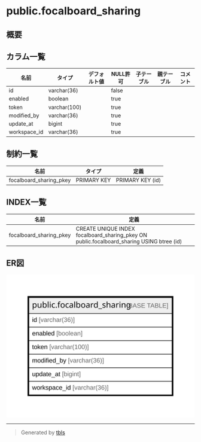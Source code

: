 # public.focalboard_sharing

## 概要

## カラム一覧

| 名前           | タイプ          | デフォルト値       | NULL許可   | 子テーブル      | 親テーブル      | コメント     |
| ------------ | ------------ | ------------ | -------- | ---------- | ---------- | -------- |
| id           | varchar(36)  |              | false    |            |            |          |
| enabled      | boolean      |              | true     |            |            |          |
| token        | varchar(100) |              | true     |            |            |          |
| modified_by  | varchar(36)  |              | true     |            |            |          |
| update_at    | bigint       |              | true     |            |            |          |
| workspace_id | varchar(36)  |              | true     |            |            |          |

## 制約一覧

| 名前                      | タイプ         | 定義               |
| ----------------------- | ----------- | ---------------- |
| focalboard_sharing_pkey | PRIMARY KEY | PRIMARY KEY (id) |

## INDEX一覧

| 名前                      | 定義                                                                                        |
| ----------------------- | ----------------------------------------------------------------------------------------- |
| focalboard_sharing_pkey | CREATE UNIQUE INDEX focalboard_sharing_pkey ON public.focalboard_sharing USING btree (id) |

## ER図

![er](public.focalboard_sharing.svg)

---

> Generated by [tbls](https://github.com/k1LoW/tbls)
